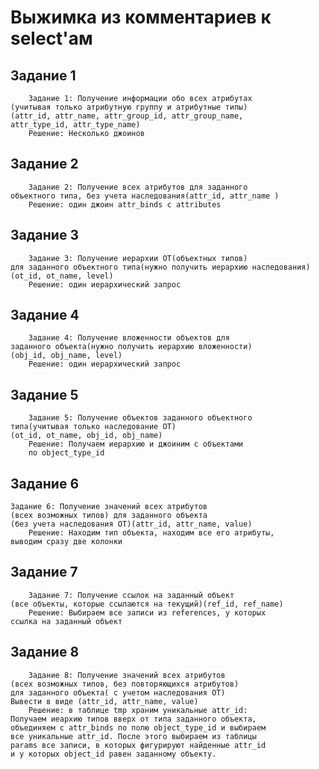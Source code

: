 # Выжимка из комментариев к select'ам
## Задание 1
		Задание 1: Получение информации обо всех атрибутах
	(учитывая только атрибутную группу и атрибутные типы)
	(attr_id, attr_name, attr_group_id, attr_group_name, 
	attr_type_id, attr_type_name)
		Решение: Несколько джоинов
## Задание 2
		Задание 2: Получение всех атрибутов для заданного 
	объектного типа, без учета наследования(attr_id, attr_name )
		Решение: один джоин attr_binds с attributes
## Задание 3
		Задание 3: Получение иерархии ОТ(объектных типов) 
	для заданного объектного типа(нужно получить иерархию наследования) 
	(ot_id, ot_name, level)
		Решение: один иерархический запрос
## Задание 4
		Задание 4: Получение вложенности объектов для 
	заданного объекта(нужно получить иерархию вложенности)
	(obj_id, obj_name, level)
		Решение: один иерархический запрос
## Задание 5
		Задание 5: Получение объектов заданного объектного
	типа(учитывая только наследование ОТ)
	(ot_id, ot_name, obj_id, obj_name)
		Решение: Получаем иерархию и джоиним с объектами 
		по object_type_id
## Задание 6
    Задание 6: Получение значений всех атрибутов
	(всех возможных типов) для заданного объекта
	(без учета наследования ОТ)(attr_id, attr_name, value)
		Решение: Находим тип объекта, находим все его атрибуты,
	выводим сразу две колонки
## Задание 7
		Задание 7: Получение ссылок на заданный объект
	(все объекты, которые ссылаются на текущий)(ref_id, ref_name)
		Решение: Выбираем все записи из references, у которых
	ссылка на заданный объект
## Задание 8
		Задание 8: Получение значений всех атрибутов
	(всех возможных типов, без повторяющихся атрибутов) 
	для заданного объекта( с учетом наследования ОТ)
	Вывести в виде (attr_id, attr_name, value)
		Решение: в таблице tmp храним уникальные attr_id:
	Получаем иеархию типов вверх от типа заданного объекта,
	объединяем с attr_binds по полю object_type_id и выбираем
	все уникальные attr_id. После этого выбираем из таблицы 
	params все записи, в которых фигурируют найденные attr_id
	и у которых object_id равен заданному объекту.
